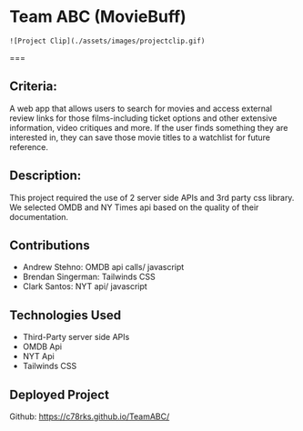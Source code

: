 # Team ABC (MovieBuff)

 	![Project Clip](./assets/images/projectclip.gif)

===
## Criteria:
 A web app that allows users to search for movies and access external review links for those films-including ticket options and other extensive information, video critiques and more. If the user finds something they are interested in, they can save those movie titles to a watchlist for future reference.

## Description:
This project required the use of 2 server side APIs and 3rd party css library.  We selected OMDB and NY Times api based on the quality of their documentation.  


## Contributions
* Andrew Stehno: OMDB api calls/ javascript
* Brendan Singerman: Tailwinds CSS
* Clark Santos: NYT api/ javascript 


## Technologies Used
* Third-Party server side APIs
* OMDB Api
* NYT Api
* Tailwinds CSS


## Deployed Project
Github: https://c78rks.github.io/TeamABC/ 




